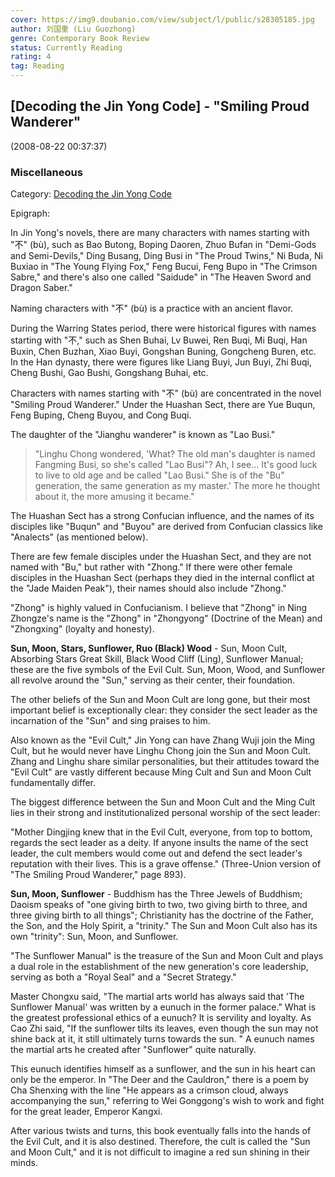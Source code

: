 ```yaml
---
cover: https://img9.doubanio.com/view/subject/l/public/s28305185.jpg
author: 刘国重 (Liu Guozhong)
genre: Contemporary Book Review
status: Currently Reading
rating: 4
tag: Reading
---
```


## [Decoding the Jin Yong Code] - "Smiling Proud Wanderer"

 (2008-08-22 00:37:37)

### Miscellaneous

Category: [Decoding the Jin Yong Code](http://blog.sina.com.cn/s/articlelist_1258533427_9_1.html)

Epigraph:

In Jin Yong's novels, there are many characters with names starting with "不" (bù), such as Bao Butong, Boping Daoren, Zhuo Bufan in "Demi-Gods and Semi-Devils," Ding Busang, Ding Busi in "The Proud Twins," Ni Buda, Ni Buxiao in "The Young Flying Fox," Feng Bucui, Feng Bupo in "The Crimson Sabre," and there's also one called "Saidude" in "The Heaven Sword and Dragon Saber." 

Naming characters with "不" (bù) is a practice with an ancient flavor.

During the Warring States period, there were historical figures with names starting with "不," such as Shen Buhai, Lv Buwei, Ren Buqi, Mi Buqi, Han Buxin, Chen Buzhan, Xiao Buyi, Gongshan Buning, Gongcheng Buren, etc. In the Han dynasty, there were figures like Liang Buyi, Jun Buyi, Zhi Buqi, Cheng Bushi, Gao Bushi, Gongshang Buhai, etc.

Characters with names starting with "不" (bù) are concentrated in the novel "Smiling Proud Wanderer." Under the Huashan Sect, there are Yue Buqun, Feng Buping, Cheng Buyou, and Cong Buqi.

The daughter of the "Jianghu wanderer" is known as "Lao Busi."

> "Linghu Chong wondered, 'What? The old man's daughter is named Fangming Busi, so she's called "Lao Busi"? Ah, I see... It's good luck to live to old age and be called "Lao Busi." She is of the "Bu" generation, the same generation as my master.' The more he thought about it, the more amusing it became."

The Huashan Sect has a strong Confucian influence, and the names of its disciples like "Buqun" and "Buyou" are derived from Confucian classics like "Analects" (as mentioned below).

There are few female disciples under the Huashan Sect, and they are not named with "Bu," but rather with "Zhong." If there were other female disciples in the Huashan Sect (perhaps they died in the internal conflict at the "Jade Maiden Peak"), their names should also include "Zhong."

"Zhong" is highly valued in Confucianism. I believe that "Zhong" in Ning Zhongze's name is the "Zhong" in "Zhongyong" (Doctrine of the Mean) and "Zhongxing" (loyalty and honesty).

**Sun, Moon, Stars, Sunflower, Ruo (Black) Wood** - Sun, Moon Cult, Absorbing Stars Great Skill, Black Wood Cliff (Ling), Sunflower Manual; these are the five symbols of the Evil Cult. Sun, Moon, Wood, and Sunflower all revolve around the "Sun," serving as their center, their foundation.

The other beliefs of the Sun and Moon Cult are long gone, but their most important belief is exceptionally clear: they consider the sect leader as the incarnation of the "Sun" and sing praises to him.

Also known as the "Evil Cult," Jin Yong can have Zhang Wuji join the Ming Cult, but he would never have Linghu Chong join the Sun and Moon Cult. Zhang and Linghu share similar personalities, but their attitudes toward the "Evil Cult" are vastly different because Ming Cult and Sun and Moon Cult fundamentally differ.

The biggest difference between the Sun and Moon Cult and the Ming Cult lies in their strong and institutionalized personal worship of the sect leader:

"Mother Dingjing knew that in the Evil Cult, everyone, from top to bottom, regards the sect leader as a deity. If anyone insults the name of the sect leader, the cult members would come out and defend the sect leader's reputation with their lives. This is a grave offense." (Three-Union version of "The Smiling Proud Wanderer," page 893).

**Sun, Moon, Sunflower** - Buddhism has the Three Jewels of Buddhism; Daoism speaks of "one giving birth to two, two giving birth to three, and three giving birth to all things"; Christianity has the doctrine of the Father, the Son, and the Holy Spirit, a "trinity." The Sun and Moon Cult also has its own "trinity": Sun, Moon, and Sunflower.

"The Sunflower Manual" is the treasure of the Sun and Moon Cult and plays a dual role in the establishment of the new generation's core leadership, serving as both a "Royal Seal" and a "Secret Strategy."

Master Chongxu said, "The martial arts world has always said that 'The Sunflower Manual' was written by a eunuch in the former palace." What is the greatest professional ethics of a eunuch? It is servility and loyalty. As Cao Zhi said, "If the sunflower tilts its leaves, even though the sun may not shine back at it, it still ultimately turns towards the sun. " A eunuch names the martial arts he created after "Sunflower" quite naturally.

This eunuch identifies himself as a sunflower, and the sun in his heart can only be the emperor. In "The Deer and the Cauldron," there is a poem by Cha Shenxing with the line "He appears as a crimson cloud, always accompanying the sun," referring to Wei Gonggong's wish to work and fight for the great leader, Emperor Kangxi.

After various twists and turns, this book eventually falls into the hands of the Evil Cult, and it is also destined. Therefore, the cult is called the "Sun and Moon Cult," and it is not difficult to imagine a red sun shining in their minds.
